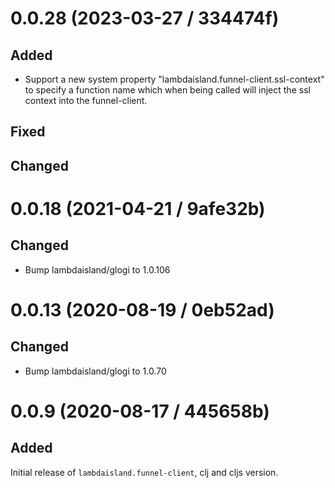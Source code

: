 # 0.0.28 (2023-03-27 / 334474f)

## Added

- Support a new system property "lambdaisland.funnel-client.ssl-context" to 
  specify a function name which when being called will inject the ssl context
  into the funnel-client.

## Fixed

## Changed

# 0.0.18 (2021-04-21 / 9afe32b)

## Changed

- Bump lambdaisland/glogi to 1.0.106

# 0.0.13 (2020-08-19 / 0eb52ad)

## Changed

- Bump lambdaisland/glogi to 1.0.70

# 0.0.9 (2020-08-17 / 445658b)

## Added

Initial release of `lambdaisland.funnel-client`, clj and cljs version.
